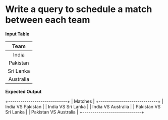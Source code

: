 # Write a query to schedule a match between each team

**Input Table**

|   Team    |
|:---------:|
|   India   |
|  Pakistan  |
|  Sri Lanka |
| Australia  |


**Expected Output**

+-----------------------------+
|          Matches           |
+-----------------------------+
|     India VS Pakistan     |
|    India VS Sri Lanka    |
|    India VS Australia    |
| Pakistan VS Sri Lanka     |
| Pakistan VS Australia      |
+-----------------------------+



